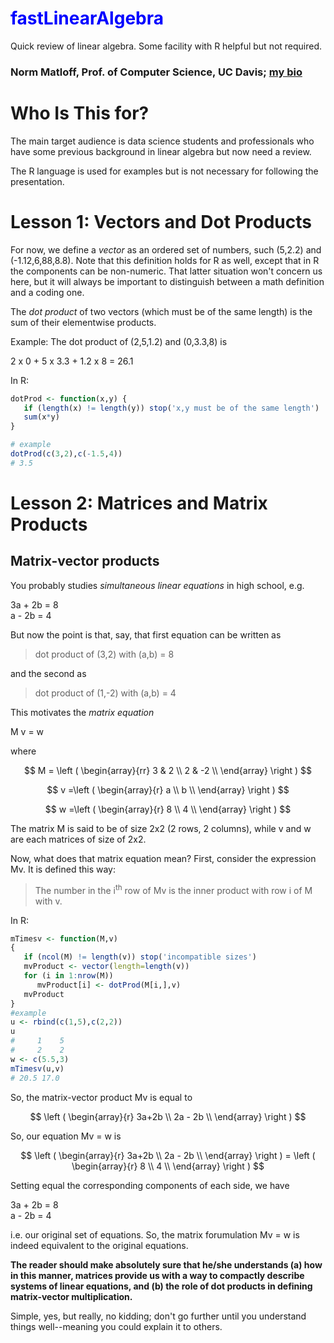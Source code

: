 

# <span style="color:blue">fastLinearAlgebra</span>

Quick review of linear algebra. Some facility with R helpful but not required.

### Norm Matloff, Prof. of Computer Science, UC Davis; [my bio](http://heather.cs.ucdavis.edu/matloff.html)

# Who Is This for?

The main target audience is data science students and professionals who
have some previous background in linear algebra but now need a review.

The R language is used for examples but is not necessary for following
the presentation.

# Lesson 1: Vectors and Dot Products

For now, we define a *vector* as an ordered set of numbers,
such (5,2.2) and (-1.12,6,88,8.8).  Note that this definition holds for
R as well, except that in R the components can be non-numeric.  That
latter situation won't concern us here, but it will always be important
to distinguish between a math definition and a coding one.

The *dot product* of two vectors (which must be of the same length) is
the sum of their elementwise products.  

Example:   The dot product of (2,5,1.2) and (0,3.3,8) is

2 x 0 + 5 x 3.3 + 1.2 x 8 = 26.1

In R:

``` r
dotProd <- function(x,y) {
   if (length(x) != length(y)) stop('x,y must be of the same length')
   sum(x*y)
}

# example
dotProd(c(3,2),c(-1.5,4))
# 3.5

```

# Lesson 2: Matrices and Matrix Products

## Matrix-vector products

You probably studies *simultaneous linear equations* in high school,
e.g.

3a + 2b = 8
<br>
a - 2b = 4

But now the point is that, say, that first equation can be written as

> dot product of (3,2) with (a,b) = 8

and the second as 

> dot product of (1,-2) with (a,b) = 4

This motivates the *matrix equation*

M v = w

where

$$
M = \left (
\begin{array}{rr}
3 & 2 \\
2 & -2 \\
\end{array}
\right )
$$

$$
v =\left (
\begin{array}{r}
a \\
b \\
\end{array}
\right )
$$

$$
w =\left (
\begin{array}{r}
8 \\
4 \\
\end{array}
\right )
$$

The matrix M is said to be of size 2x2 (2 rows, 2 columns), while v and
w are each matrices of size of 2x2.

Now, what does that matrix equation mean?  First, consider the
expression Mv.  It is defined this way:

> The number in the i<sup>th</sup> row of Mv is the inner product with row i of
> M with v.

In R:

``` r
mTimesv <- function(M,v) 
{
   if (ncol(M) != length(v)) stop('incompatible sizes')
   mvProduct <- vector(length=length(v))
   for (i in 1:nrow(M)) 
      mvProduct[i] <- dotProd(M[i,],v)
   mvProduct
}
#example
u <- rbind(c(1,5),c(2,2))
u
#     1    5
#     2    2
w <- c(5.5,3)
mTimesv(u,v)
# 20.5 17.0
```

So, the matrix-vector product Mv is equal to

$$
\left (
\begin{array}{r}
3a+2b \\
2a - 2b \\
\end{array}
\right )
$$

So, our equation Mv = w is

$$
\left (
\begin{array}{r}
3a+2b \\
2a - 2b \\
\end{array}
\right ) = 
\left (
\begin{array}{r}
8 \\
4 \\
\end{array}
\right ) 
$$

Setting equal the corresponding components of each side, we have

3a + 2b = 8
<br>
a - 2b = 4

i.e. our original set of equations.  So, the matrix forumulation Mv = w
is indeed equivalent to the original equations.



**The reader should make absolutely sure that he/she understands (a) how in
this manner, matrices provide us with a way to compactly describe
systems of linear equations, and (b) the role of dot products in
defining matrix-vector multiplication.**

Simple, yes, but really, no kidding; don't go further until you
understand things well--meaning you could explain it to others.

